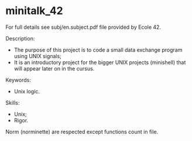 # minitalk_42

For full details see subj/en.subject.pdf file provided by Ecole 42.

Description:
- The purpose of this project is to code a small data exchange program using UNIX signals;
- It is an introductory project for the bigger UNIX projects (minishell) that will appear later on in the cursus.

Keywords:
- Unix logic.

Skills:
- Unix;
- Rigor.

Norm (norminette) are respected except functions count in file.
